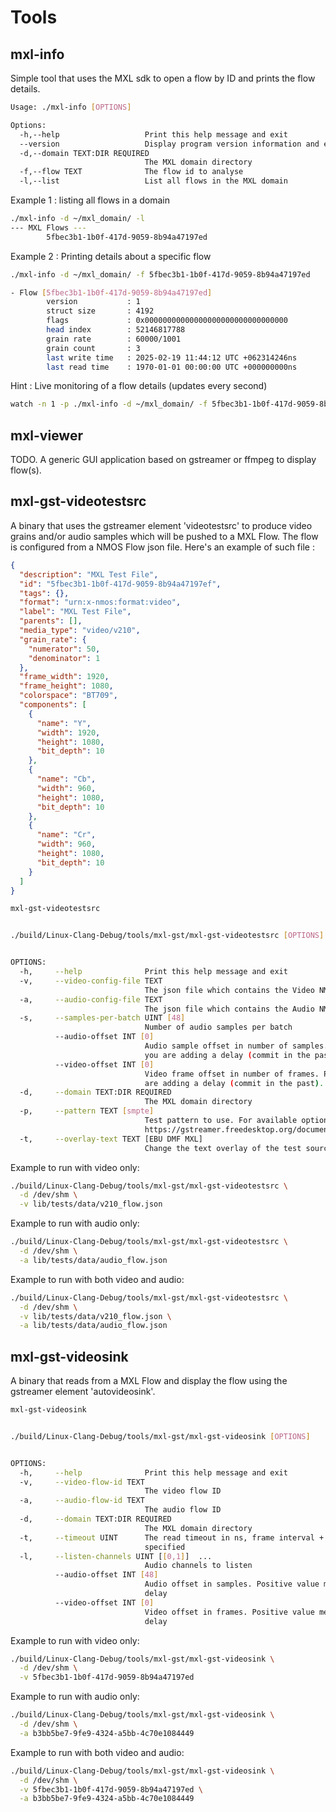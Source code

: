 <!-- SPDX-FileCopyrightText: 2025 Contributors to the Media eXchange Layer project. -->
<!-- SPDX-License-Identifier: CC-BY-4.0 -->

# Tools

## mxl-info

Simple tool that uses the MXL sdk to open a flow by ID and prints the flow details.

```bash
Usage: ./mxl-info [OPTIONS]

Options:
  -h,--help                   Print this help message and exit
  --version                   Display program version information and exit
  -d,--domain TEXT:DIR REQUIRED
                              The MXL domain directory
  -f,--flow TEXT              The flow id to analyse
  -l,--list                   List all flows in the MXL domain
```

Example 1 : listing all flows in a domain

```bash
./mxl-info -d ~/mxl_domain/ -l
--- MXL Flows ---
        5fbec3b1-1b0f-417d-9059-8b94a47197ed

```

Example 2 : Printing details about a specific flow

```bash
./mxl-info -d ~/mxl_domain/ -f 5fbec3b1-1b0f-417d-9059-8b94a47197ed

- Flow [5fbec3b1-1b0f-417d-9059-8b94a47197ed]
        version           : 1
        struct size       : 4192
        flags             : 0x00000000000000000000000000000000
        head index        : 52146817788
        grain rate        : 60000/1001
        grain count       : 3
        last write time   : 2025-02-19 11:44:12 UTC +062314246ns
        last read time    : 1970-01-01 00:00:00 UTC +000000000ns
```

Hint : Live monitoring of a flow details (updates every second)

```bash
watch -n 1 -p ./mxl-info -d ~/mxl_domain/ -f 5fbec3b1-1b0f-417d-9059-8b94a47197ed
```

## mxl-viewer

TODO. A generic GUI application based on gstreamer or ffmpeg to display flow(s).

## mxl-gst-videotestsrc

A binary that uses the gstreamer element 'videotestsrc' to produce video grains and/or audio samples which will be pushed to a MXL Flow. The flow is configured from a NMOS Flow json file. Here's an example of such file :

```json
{
  "description": "MXL Test File",
  "id": "5fbec3b1-1b0f-417d-9059-8b94a47197ef",
  "tags": {},
  "format": "urn:x-nmos:format:video",
  "label": "MXL Test File",
  "parents": [],
  "media_type": "video/v210",
  "grain_rate": {
    "numerator": 50,
    "denominator": 1
  },
  "frame_width": 1920,
  "frame_height": 1080,
  "colorspace": "BT709",
  "components": [
    {
      "name": "Y",
      "width": 1920,
      "height": 1080,
      "bit_depth": 10
    },
    {
      "name": "Cb",
      "width": 960,
      "height": 1080,
      "bit_depth": 10
    },
    {
      "name": "Cr",
      "width": 960,
      "height": 1080,
      "bit_depth": 10
    }
  ]
}
```

```bash
mxl-gst-videotestsrc


./build/Linux-Clang-Debug/tools/mxl-gst/mxl-gst-videotestsrc [OPTIONS]


OPTIONS:
  -h,     --help              Print this help message and exit
  -v,     --video-config-file TEXT
                              The json file which contains the Video NMOS Flow configuration
  -a,     --audio-config-file TEXT
                              The json file which contains the Audio NMOS Flow configuration
  -s,     --samples-per-batch UINT [48]
                              Number of audio samples per batch
          --audio-offset INT [0]
                              Audio sample offset in number of samples. Positive value means
                              you are adding a delay (commit in the past).
          --video-offset INT [0]
                              Video frame offset in number of frames. Positive value means you
                              are adding a delay (commit in the past).
  -d,     --domain TEXT:DIR REQUIRED
                              The MXL domain directory
  -p,     --pattern TEXT [smpte]
                              Test pattern to use. For available options see
                              https://gstreamer.freedesktop.org/documentation/videotestsrc/index.html?gi-language=c#GstVideoTestSrcPattern
  -t,     --overlay-text TEXT [EBU DMF MXL]
                              Change the text overlay of the test source
```

Example to run with video only:

```bash
./build/Linux-Clang-Debug/tools/mxl-gst/mxl-gst-videotestsrc \
  -d /dev/shm \
  -v lib/tests/data/v210_flow.json
```

Example to run with audio only:

```bash
./build/Linux-Clang-Debug/tools/mxl-gst/mxl-gst-videotestsrc \
  -d /dev/shm \
  -a lib/tests/data/audio_flow.json
```

Example to run with both video and audio:

```bash
./build/Linux-Clang-Debug/tools/mxl-gst/mxl-gst-videotestsrc \
  -d /dev/shm \
  -v lib/tests/data/v210_flow.json \
  -a lib/tests/data/audio_flow.json

```

## mxl-gst-videosink

A binary that reads from a MXL Flow and display the flow using the gstreamer element 'autovideosink'.

```bash
mxl-gst-videosink


./build/Linux-Clang-Debug/tools/mxl-gst/mxl-gst-videosink [OPTIONS]


OPTIONS:
  -h,     --help              Print this help message and exit
  -v,     --video-flow-id TEXT
                              The video flow ID
  -a,     --audio-flow-id TEXT
                              The audio flow ID
  -d,     --domain TEXT:DIR REQUIRED
                              The MXL domain directory
  -t,     --timeout UINT      The read timeout in ns, frame interval + 1 ms used if not
                              specified
  -l,     --listen-channels UINT [[0,1]]  ...
                              Audio channels to listen
          --audio-offset INT [48]
                              Audio offset in samples. Positive value means you are adding a
                              delay
          --video-offset INT [0]
                              Video offset in frames. Positive value means you are adding a
                              delay
```

Example to run with video only:

```bash
./build/Linux-Clang-Debug/tools/mxl-gst/mxl-gst-videosink \
  -d /dev/shm \
  -v 5fbec3b1-1b0f-417d-9059-8b94a47197ed
```

Example to run with audio only:

```bash
./build/Linux-Clang-Debug/tools/mxl-gst/mxl-gst-videosink \
  -d /dev/shm \
  -a b3bb5be7-9fe9-4324-a5bb-4c70e1084449
```

Example to run with both video and audio:

```bash
./build/Linux-Clang-Debug/tools/mxl-gst/mxl-gst-videosink \
  -d /dev/shm \
  -v 5fbec3b1-1b0f-417d-9059-8b94a47197ed \
  -a b3bb5be7-9fe9-4324-a5bb-4c70e1084449



```
